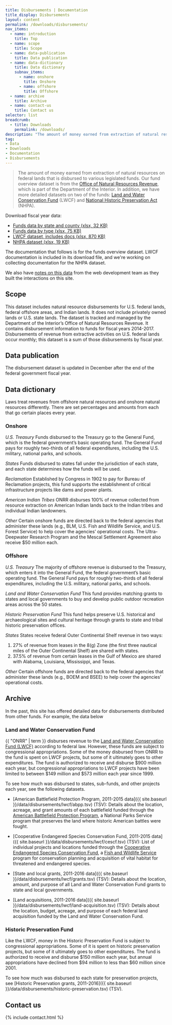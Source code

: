 ```yaml
---
title: Disbursements | Documentation
title_display: Disbursements
layout: content
permalink: /downloads/disbursements/
nav_items:
  - name: introduction
    title: Top
  - name: scope
    title: Scope
  - name: data-publication
    title: Data publication
  - name: data-dictionary
    title: Data dictionary
    subnav_items:
      - name: onshore
        title: Onshore
      - name: offshore
        title: Offshore
  - name: archive
    title: Archive
  - name: contact-us
    title: Contact us
selector: list
breadcrumb:
  - title: Downloads
    permalink: /downloads/
description: "The amount of money earned from extraction of natural resources on federal lands that is disbursed to various legislated funds. Our fund overview dataset is from the Office of Natural Resources Revenue, which is part of the Department of the Interior. In addition, we have more detailed datasets on two of the funds: Land and Water Conservation Fund (LWCF) and National Historic Preservation Act (NHPA)."
tag:
- Data
- Downloads
- Documentation
- Disbursements
---
```


> The amount of money earned from extraction of natural resources on federal lands that is disbursed to various legislated funds. Our fund overview dataset is from the [Office of Natural Resources Revenue](http://www.onrr.gov/), which is part of the Department of the Interior. In addition, we have more detailed datasets on two of the funds: [Land and Water Conservation Fund](https://www.doi.gov/lwcf) (LWCF) and [National Historic Preservation Act](https://www.nps.gov/subjects/historicpreservation/national-historic-preservation-act.htm) (NHPA).

Download fiscal year data:

<ul class="downloads-download_links list-unstyled">
  <li><a href="{{site.baseurl}}/downloads/disbursements_FY2014-2017.xlsx"><icon class="icon-cloud icon-padded"></icon>Funds data by state and county (xlsx, 32 KB)</a></li>
  <li><a href="{{site.baseurl}}/downloads/disbursements_FY2003-2017_by_type.xlsx"><icon class="icon-cloud icon-padded"></icon>Funds data by type (xlsx, 75 KB)</a></li>
  <li><a href="{{site.baseurl}}/downloads/LWCF_incl-documentation_FY2011-2015_2016-09-15.xlsx"><icon class="icon-cloud icon-padded"></icon>LWCF dataset, includes docs (xlsx, 870 KB)</a></li>
  <li><a href="{{site.baseurl}}/downloads/historic_preservation_fund_FY2011-2016_2017-05-26.xlsx"><icon class="icon-cloud icon-padded"></icon>NHPA dataset (xlsx, 19 KB)</a></li>
</ul>

The documentation that follows is for the funds overview dataset. LWCF documentation is included in its download file, and we're working on collecting documentation for the NHPA dataset.

We also have [notes on this data](https://github.com/18F/doi-extractives-data/wiki/Data-Catalog#disbursements) from the web development team as they built the interactions on this site.

## Scope

This dataset includes natural resource disbursements for U.S. federal lands, federal offshore areas, and Indian lands. It does not include privately owned lands or U.S. state lands. The dataset is tracked and managed by the Department of the Interior’s Office of Natural Resources Revenue. It contains disbursement information to funds for fiscal years 2014-2017. Disbursements of revenue from extractive activities on U.S. federal lands occur monthly; this dataset is a sum of those disbursements by fiscal year.

## Data publication

The disbursement dataset is updated in December after the end of the federal government fiscal year.

## Data dictionary

Laws treat revenues from offshore natural resources and onshore natural resources differently. There are set percentages and amounts from each that go certain places every year.

### Onshore

_U.S. Treasury_ Funds disbursed to the Treasury go to the General Fund, which is the federal government’s basic operating fund. The General Fund pays for roughly two-thirds of all federal expenditures, including the U.S. military, national parks, and schools.

_States_ Funds disbursed to states fall under the jurisdiction of each state, and each state determines how the funds will be used.

_Reclamation_ Established by Congress in 1902 to pay for Bureau of Reclamation projects, this fund supports the establishment of critical infrastructure projects like dams and power plants.

_American Indian Tribes_ ONRR disburses 100% of revenue collected from resource extraction on American Indian lands back to the Indian tribes and individual Indian landowners.

_Other_ Certain onshore funds are directed back to the federal agencies that administer these lands (e.g., BLM, U.S. Fish and Wildlife Service, and U.S. Forest Service) to help cover the agencies’ operational costs. The Ultra-Deepwater Research Program and the Mescal Settlement Agreement also receive $50 million each.

### Offshore

_U.S. Treasury_ The majority of offshore revenue is disbursed to the Treasury, which enters it into the General Fund, the federal government’s basic operating fund. The General Fund pays for roughly two-thirds of all federal expenditures, including the U.S. military, national parks, and schools.

_Land and Water Conservation Fund_ This fund provides matching grants to states and local governments to buy and develop public outdoor recreation areas across the 50 states.

_Historic Preservation Fund_ This fund helps preserve U.S. historical and archaeological sites and cultural heritage through grants to state and tribal historic preservation offices.

_States_ States receive federal Outer Continental Shelf revenue in two ways:

1. 27% of revenue from leases in the 8(g) Zone (the first three nautical miles of the Outer Continental Shelf) are shared with states.
2. 37.5% of revenue from certain leases in the Gulf of Mexico are shared with Alabama, Louisiana, Mississippi, and Texas.

_Other_ Certain offshore funds are directed back to the federal agencies that administer these lands (e.g., BOEM and BSEE) to help cover the agencies’ operational costs.

## Archive

In the past, this site has offered detailed data for disbursements distributed from other funds. For example, the data below

### Land and Water Conservation Fund

{{ "ONRR" | term }} disburses revenue to the [Land and Water Conservation Fund (LWCF)](https://www.nps.gov/subjects/lwcf/index.htm) according to federal law. However, these funds are subject to congressional appropriations. Some of the money disbursed from ONRR to the fund is spent on LWCF projects, but some of it ultimately goes to other expenditures. The fund is authorized to receive and disburse $900 million each year, but congressional appropriations to LWCF projects have been limited to between $149 million and $573 million each year since 1999.

To see how much was disbursed to states, sub-funds, and other projects each year, see the following datasets.

* [American Battlefield Protection Program, 2011-2015 data]({{ site.baseurl }}/data/disbursements/lwcf/abpp.tsv) (TSV): Details about the location, acreage, and grant amounts of each battlefield funded through the [American Battlefield Protection Program](https://www.nps.gov/abpp/index.htm), a National Parks Service program that preserves the land where historic American battles were fought.

* [Cooperative Endangered Species Conservation Fund, 2011-2015 data]({{ site.baseurl }}/data/disbursements/lwcf/cescf.tsv) (TSV): List of individual projects and locations funded through the [Cooperative Endangered Species Conservation Fund](https://www.fws.gov/endangered/grants/), a [Fish and Wildlife Service](https://www.fws.gov/) program for conservation planning and acquisition of vital habitat for threatened and endangered species.

* [State and local grants, 2011-2016 data]({{ site.baseurl }}/data/disbursements/lwcf/grants.tsv) (TSV): Details about the location, amount, and purpose of all Land and Water Conservation Fund grants to state and local governments.

* [Land acquisitions, 2011-2016 data]({{ site.baseurl }}/data/disbursements/lwcf/land-acquisition.tsv) (TSV): Details about the location, budget, acreage, and purpose of each federal land acquisition funded by the Land and Water Conservation Fund.

### Historic Preservation Fund

Like the LWCF, money in the Historic Preservation Fund is subject to congressional appropriations. Some of it is spent on historic preservation projects, but some of it ultimately goes to other expenditures. The fund is authorized to receive and disburse $150 million each year, but annual appropriations have declined from $94 million to less than $60 million since 2001.

To see how much was disbursed to each state for preservation projects, see [Historic Preservation grants, 2011-2016]({{ site.baseurl }}/data/disbursements/historic-preservation.tsv) (TSV).

## Contact us

{% include contact.html %}
